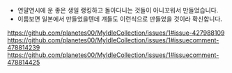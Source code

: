 * 연말연시에 운 좋은 생일 랭킹하고 돌아다니는 것들이 아니꼬워서 만들었습니다.
* 이름보면 일본에서 만들었을텐데 걔들도 이런식으로 만들었을 것이라 확신합니다.

https://github.com/planetes00/MyIdleCollection/issues/1#issue-427988109
https://github.com/planetes00/MyIdleCollection/issues/1#issuecomment-478814239
https://github.com/planetes00/MyIdleCollection/issues/1#issuecomment-478814425
